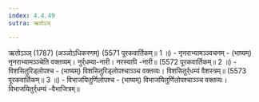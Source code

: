 ```yaml
---
index: 4.4.49
sutra: ऋतोऽञ्

---
```

ऋतोऽञ्ञ् (1787) (अञ्ञोऽधिकरणम्) (5571 पूरकवार्तिकम्॥ 1 ॥) - नृनराभ्यामञ्ञ्वचनम् - (भाष्यम्) नृनराभ्यामञ्ञ्चेति वक्तव्यम्। नुर्र्धम्या-नारी। नरस्यापि -नारी॥ (5572 पूरकवार्तिकम्॥ 2 ॥) - विशसितुरिड्लोपश्च - (भाष्यम्) विशसितुरिड्लोपश्चाञ्ञ्च वक्तव्यः। विशसितुर्र्धम्यं वैशस्त्रम्॥ (5573 पूरकवार्तिकम्॥ 3 ॥) - विभाजयितुर्णिलोपश्च - (भाष्यम्) विभाजयितुर्णिलोपश्चाञ्ञ्च वक्तव्यः। विभाजयितुर्र्धम्यं -वैभाजित्रम्॥